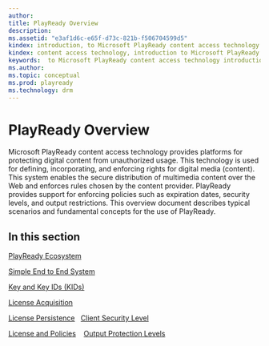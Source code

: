 ```yaml
---
author:
title: PlayReady Overview
description:
ms.assetid: "e3af1d6c-e65f-d73c-821b-f506704599d5"
kindex: introduction, to Microsoft PlayReady content access technology
kindex: content access technology, introduction to Microsoft PlayReady
keywords:  to Microsoft PlayReady content access technology introduction,  introduction to Microsoft PlayReady content access technology
ms.author:
ms.topic: conceptual
ms.prod: playready
ms.technology: drm
---
```



# PlayReady Overview

Microsoft PlayReady content access technology provides platforms for protecting digital content from unauthorized usage. This technology is used for defining, incorporating, and enforcing rights for digital media (content). This system enables the secure distribution of multimedia content over the Web and enforces rules chosen by the content provider. PlayReady provides support for enforcing policies such as expiration dates, security levels, and output restrictions. This overview document describes typical scenarios and fundamental concepts for the use of PlayReady.

## In this section

[PlayReady Ecosystem](playreadyecosystem.md)

[Simple End to End System](simpleendtoendsystem.md)

[Key and Key IDs (KIDs)](keyandkeyidskids.md) 

[License Acquisition](licenseacquisition.md) 

[License Persistence](licensepersistence.md)
 
[Client Security Level](securitylevel.md)

[License and Policies](licenseandpolicies.md)
  
[Output Protection Levels](outputprotectionlevels.md)
